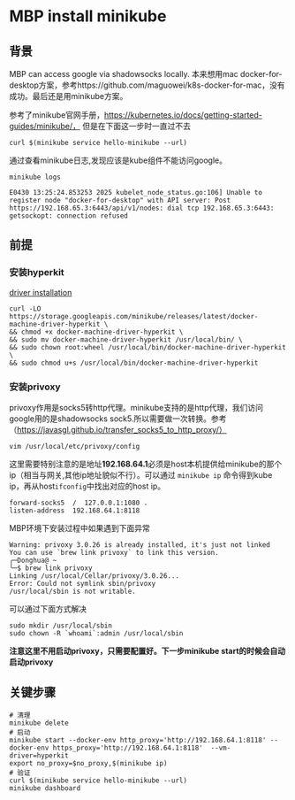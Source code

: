 # MBP install minikube

## 背景
MBP can access google via shadowsocks locally. 本来想用mac docker-for-desktop方案，参考https://github.com/maguowei/k8s-docker-for-mac，没有成功。最后还是用minikube方案。

参考了minikube官网手册，https://kubernetes.io/docs/getting-started-guides/minikube/， 但是在下面这一步时一直过不去
```
curl $(minikube service hello-minikube --url)
```
通过查看minikube日志,发现应该是kube组件不能访问google。

```
minikube logs
```

```
E0430 13:25:24.853253 2025 kubelet_node_status.go:106] Unable to register node "docker-for-desktop" with API server: Post https://192.168.65.3:6443/api/v1/nodes: dial tcp 192.168.65.3:6443: getsockopt: connection refused
```

## 前提
### 安装hyperkit
[driver installation](https://git.k8s.io/minikube/docs/drivers.md#hyperkit-driver)
```
curl -LO https://storage.googleapis.com/minikube/releases/latest/docker-machine-driver-hyperkit \
&& chmod +x docker-machine-driver-hyperkit \
&& sudo mv docker-machine-driver-hyperkit /usr/local/bin/ \
&& sudo chown root:wheel /usr/local/bin/docker-machine-driver-hyperkit \
&& sudo chmod u+s /usr/local/bin/docker-machine-driver-hyperkit
```

### 安装privoxy
privoxy作用是socks5转http代理。minikube支持的是http代理，我们访问google用的是shadowsocks sock5.所以需要做一次转换。参考（https://javasgl.github.io/transfer_socks5_to_http_proxy/）

```
vim /usr/local/etc/privoxy/config
```
这里需要特别注意的是地址**192.168.64.1**必须是host本机提供给minikube的那个ip（相当与网关,其他ip地址貌似不行）。可以通过 ```minikube ip``` 命令得到kube ip，再从host```ifconfig```中找出对应的host ip。
```
forward-socks5  /  127.0.0.1:1080 .
listen-address  192.168.64.1:8118
```
MBP环境下安装过程中如果遇到下面异常
```
Warning: privoxy 3.0.26 is already installed, it's just not linked
You can use `brew link privoxy` to link this version.
╭─Donghua@ ~
╰─$ brew link privoxy
Linking /usr/local/Cellar/privoxy/3.0.26...
Error: Could not symlink sbin/privoxy
/usr/local/sbin is not writable.
```
可以通过下面方式解决
```shell
sudo mkdir /usr/local/sbin
sudo chown -R `whoami`:admin /usr/local/sbin
```

**注意这里不用启动privoxy，只需要配置好。下一步minikube start的时候会自动启动privoxy**


## 关键步骤
```
# 清理
minikube delete
# 启动
minikube start --docker-env http_proxy='http://192.168.64.1:8118' --docker-env https_proxy='http://192.168.64.1:8118'  --vm-driver=hyperkit
export no_proxy=$no_proxy,$(minikube ip)
# 验证
curl $(minikube service hello-minikube --url)
minikube dashboard
```
